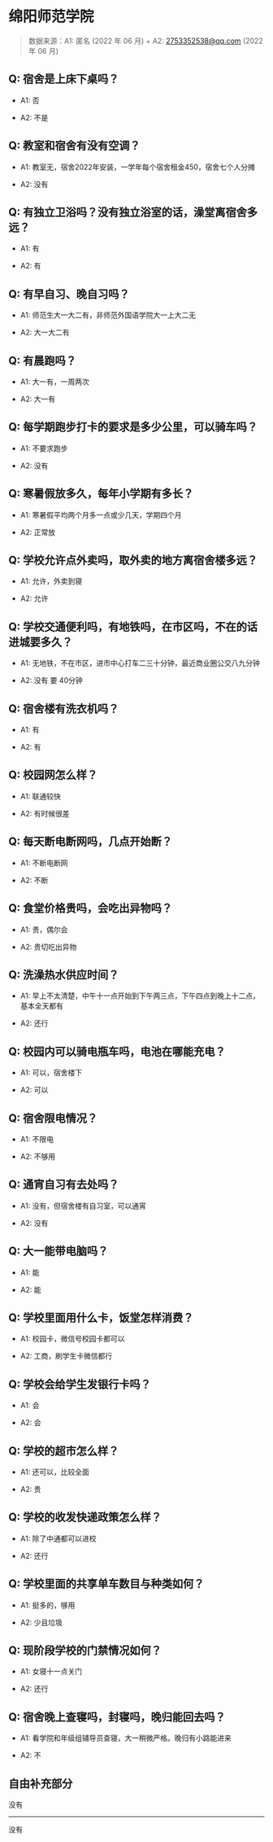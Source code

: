 # 绵阳师范学院

> 数据来源：A1: 匿名 (2022 年 06 月) + A2: 2753352538@qq.com (2022 年 06 月)

## Q: 宿舍是上床下桌吗？

- A1: 否

- A2: 不是

## Q: 教室和宿舍有没有空调？

- A1: 教室无，宿舍2022年安装，一学年每个宿舍租金450，宿舍七个人分摊

- A2: 没有

## Q: 有独立卫浴吗？没有独立浴室的话，澡堂离宿舍多远？

- A1: 有

- A2: 有

## Q: 有早自习、晚自习吗？

- A1: 师范生大一大二有，非师范外国语学院大一上大二无

- A2: 大一大二有

## Q: 有晨跑吗？

- A1: 大一有，一周两次

- A2: 大一有

## Q: 每学期跑步打卡的要求是多少公里，可以骑车吗？

- A1: 不要求跑步

- A2: 没有

## Q: 寒暑假放多久，每年小学期有多长？

- A1: 寒暑假平均两个月多一点或少几天，学期四个月

- A2: 正常放

## Q: 学校允许点外卖吗，取外卖的地方离宿舍楼多远？

- A1: 允许，外卖到寝

- A2: 允许

## Q: 学校交通便利吗，有地铁吗，在市区吗，不在的话进城要多久？

- A1: 无地铁，不在市区，进市中心打车二三十分钟，最近商业圈公交八九分钟

- A2: 没有 要 40分钟

## Q: 宿舍楼有洗衣机吗？

- A1: 有

- A2: 有

## Q: 校园网怎么样？

- A1: 联通较快

- A2: 有时候很差

## Q: 每天断电断网吗，几点开始断？

- A1: 不断电断网

- A2: 不断

## Q: 食堂价格贵吗，会吃出异物吗？

- A1: 贵，偶尔会

- A2: 贵切吃出异物

## Q: 洗澡热水供应时间？

- A1: 早上不太清楚，中午十一点开始到下午两三点，下午四点到晚上十二点，基本全天都有

- A2: 还行

## Q: 校园内可以骑电瓶车吗，电池在哪能充电？

- A1: 可以，宿舍楼下

- A2: 可以

## Q: 宿舍限电情况？

- A1: 不限电

- A2: 不够用

## Q: 通宵自习有去处吗？

- A1: 没有，但宿舍楼有自习室，可以通宵

- A2: 没有

## Q: 大一能带电脑吗？

- A1: 能

- A2: 能

## Q: 学校里面用什么卡，饭堂怎样消费？

- A1: 校园卡，微信号校园卡都可以

- A2: 工商，刷学生卡微信都行

## Q: 学校会给学生发银行卡吗？

- A1: 会

- A2: 会

## Q: 学校的超市怎么样？

- A1: 还可以，比较全面

- A2: 贵

## Q: 学校的收发快递政策怎么样？

- A1: 除了中通都可以进校

- A2: 还行

## Q: 学校里面的共享单车数目与种类如何？

- A1: 挺多的，够用

- A2: 少且垃圾

## Q: 现阶段学校的门禁情况如何？

- A1: 女寝十一点关门

- A2: 还行

## Q: 宿舍晚上查寝吗，封寝吗，晚归能回去吗？

- A1: 看学院和年级组辅导员查寝，大一稍微严格。晚归有小路能进来

- A2: 不

## 自由补充部分

没有

***

没有